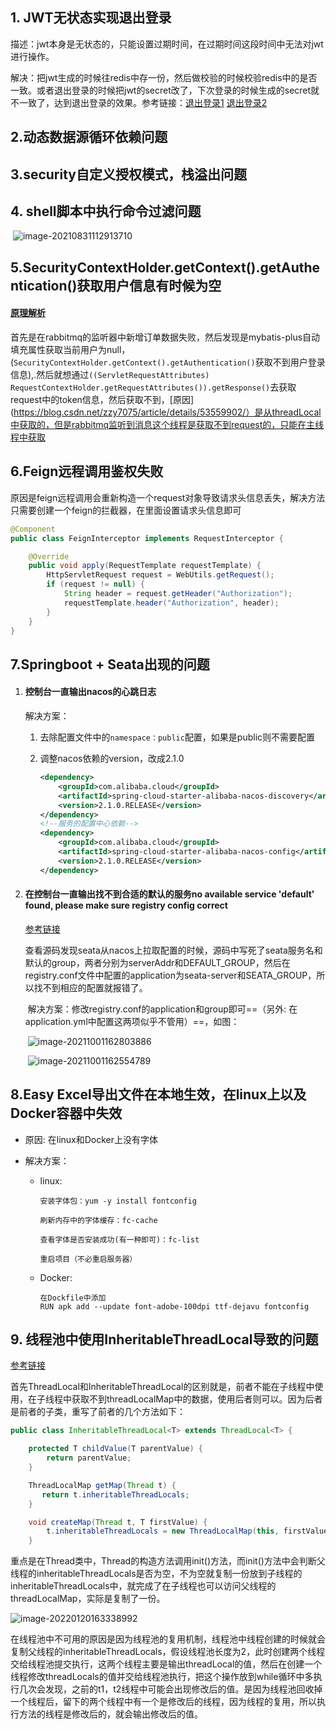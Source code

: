 ## 1. JWT无状态实现退出登录

描述：jwt本身是无状态的，只能设置过期时间，在过期时间这段时间中无法对jwt进行操作。

解决：把jwt生成的时候往redis中存一份，然后做校验的时候校验redis中的是否一致。或者退出登录的时候把jwt的secret改了，下次登录的时候生成的secret就不一致了，达到退出登录的效果。参考链接：[退出登录1](https://blog.csdn.net/weixin_42970433/article/details/103170301 )  [退出登录2](https://blog.csdn.net/weixin_42970433/article/details/102526722)

## 2.动态数据源循环依赖问题

## 3.security自定义授权模式，栈溢出问题

## 4. shell脚本中执行命令过滤问题

​	![image-20210831112913710](./img/image-20210831112913710.png)

## 5.SecurityContextHolder.getContext().getAuthentication()获取用户信息有时候为空

#### [原理解析](https://blog.csdn.net/yanyundi/article/details/111984303)

首先是在rabbitmq的监听器中新增订单数据失败，然后发现是mybatis-plus自动填充属性获取当前用户为null，(`SecurityContextHolder.getContext().getAuthentication()`获取不到用户登录信息),.然后就想通过`((ServletRequestAttributes) RequestContextHolder.getRequestAttributes()).getResponse()`去获取request中的token信息，然后获取不到，[原因](https://blog.csdn.net/zzy7075/article/details/53559902/）是从threadLocal中获取的，但是rabbitmq监听到消息这个线程是获取不到request的，只能在主线程中获取

## 6.Feign远程调用鉴权失败

原因是feign远程调用会重新构造一个request对象导致请求头信息丢失，解决方法只需要创建一个feign的拦截器，在里面设置请求头信息即可

```java
@Component
public class FeignInterceptor implements RequestInterceptor {

    @Override
    public void apply(RequestTemplate requestTemplate) {
        HttpServletRequest request = WebUtils.getRequest();
        if (request != null) {
            String header = request.getHeader("Authorization");
            requestTemplate.header("Authorization", header);
        }
    }
}
```

## 7.Springboot + Seata出现的问题

1. #### 控制台一直输出nacos的心跳日志

   解决方案：

   1. 去除配置文件中的`namespace：public`配置，如果是public则不需要配置

   2. 调整nacos依赖的version，改成2.1.0

      ```xml
      <dependency>
          <groupId>com.alibaba.cloud</groupId>
          <artifactId>spring-cloud-starter-alibaba-nacos-discovery</artifactId>
          <version>2.1.0.RELEASE</version>
      </dependency>
      <!--服务的配置中心依赖-->
      <dependency>
          <groupId>com.alibaba.cloud</groupId>
          <artifactId>spring-cloud-starter-alibaba-nacos-config</artifactId>
          <version>2.1.0.RELEASE</version>
      </dependency>
      ```

2. #### 在控制台一直输出找不到合适的默认的服务no available service 'default' found, please make sure registry config correct

   [参考链接](https://blog.csdn.net/w1054993544/article/details/107793501)

   查看源码发现seata从nacos上拉取配置的时候，源码中写死了seata服务名和默认的group，两者分别为serverAddr和DEFAULT_GROUP，然后在registry.conf文件中配置的application为seata-server和SEATA_GROUP，所以找不到相应的配置就报错了。

   ​	解决方案：修改registry.conf的application和group即可==（另外: 在application.yml中配置这两项似乎不管用）==，如图：

   ​		![image-20211001162803886](../deploy/img/image-20211001162803886.png) 

   ​		![image-20211001162554789](../deploy/img/image-20211001162554789.png) 

   

## 8.Easy Excel导出文件在本地生效，在linux上以及Docker容器中失效

* 原因: 在linux和Docker上没有字体

* 解决方案：

  * linux:

    ```
    安装字体包：yum -y install fontconfig
    
    刷新内存中的字体缓存：fc-cache	
    
    查看字体是否安装成功(有一种即可)：fc-list 
    
    重启项目（不必重启服务器）
    ```

  * Docker:

    ```
    在Dockfile中添加
    RUN apk add --update font-adobe-100dpi ttf-dejavu fontconfig
    ```

## 9. 线程池中使用InheritableThreadLocal导致的问题

[参考链接](https://www.cnblogs.com/sweetchildomine/p/6575666.html)	

首先ThreadLocal和InheritableThreadLocal的区别就是，前者不能在子线程中使用，在子线程中获取不到threadLocalMap中的数据，使用后者则可以。因为后者是前者的子类，重写了前者的几个方法如下：

```java
public class InheritableThreadLocal<T> extends ThreadLocal<T> {

    protected T childValue(T parentValue) {
        return parentValue;
    }

    ThreadLocalMap getMap(Thread t) {
       return t.inheritableThreadLocals;
    }

    void createMap(Thread t, T firstValue) {
        t.inheritableThreadLocals = new ThreadLocalMap(this, firstValue);
    }
```

重点是在Thread类中，Thread的构造方法调用init()方法，而init()方法中会判断父线程的inheritableThreadLocals是否为空，不为空就复制一份放到子线程的inheritableThreadLocals中，就完成了在子线程也可以访问父线程的threadLocalMap，实际是复制了一份。

![image-20220120163338992](../img/image-20220120163338992.png) 

在线程池中不可用的原因是因为线程池的复用机制，线程池中线程创建的时候就会复制父线程的inheritableThreadLocals，假设线程池长度为2，此时创建两个线程交给线程池提交执行，这两个线程主要是输出threadLocal的值，然后在创建一个线程修改threadLocals的值并交给线程池执行，把这个操作放到while循环中多执行几次会发现，之前的t1，t2线程中可能会出现修改后的值。是因为线程池回收掉一个线程后，留下的两个线程中有一个是修改后的线程，因为线程的复用，所以执行方法的线程是修改后的，就会输出修改后的值。









































